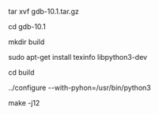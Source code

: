 tar xvf gdb-10.1.tar.gz

cd gdb-10.1 

mkdir build 

sudo apt-get install texinfo libpython3-dev 

cd build  

../configure --with-pyhon=/usr/bin/python3 

make -j12